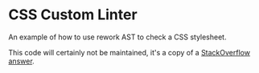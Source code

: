 CSS Custom Linter
======

An example of how to use rework AST to check a CSS stylesheet.

This code will certainly not be maintained, it's a copy of a [StackOverflow answer](http://stackoverflow.com/a/38524265/1978945).
